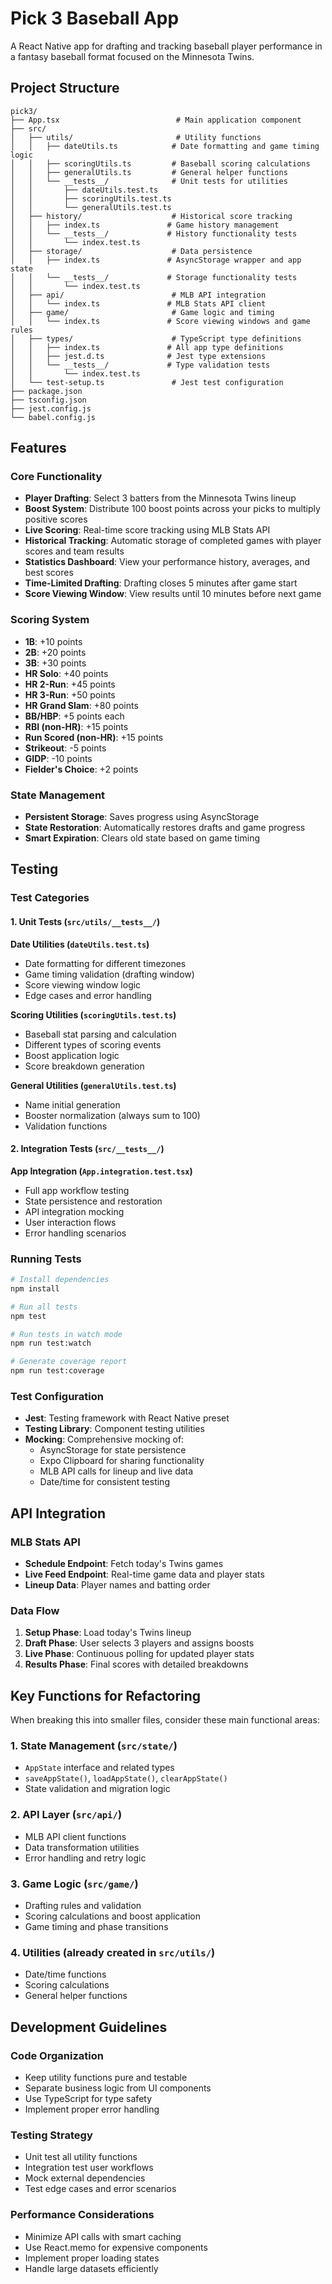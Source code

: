 # Pick 3 Baseball App

A React Native app for drafting and tracking baseball player performance in a fantasy baseball format focused on the Minnesota Twins.

## Project Structure

```
pick3/
├── App.tsx                          # Main application component
├── src/
│   ├── utils/                       # Utility functions
│   │   ├── dateUtils.ts            # Date formatting and game timing logic
│   │   ├── scoringUtils.ts         # Baseball scoring calculations
│   │   ├── generalUtils.ts         # General helper functions
│   │   └── __tests__/              # Unit tests for utilities
│   │       ├── dateUtils.test.ts
│   │       ├── scoringUtils.test.ts
│   │       └── generalUtils.test.ts
│   ├── history/                    # Historical score tracking
│   │   ├── index.ts               # Game history management
│   │   └── __tests__/             # History functionality tests
│   │       └── index.test.ts
│   ├── storage/                    # Data persistence
│   │   ├── index.ts               # AsyncStorage wrapper and app state
│   │   └── __tests__/             # Storage functionality tests
│   │       └── index.test.ts
│   ├── api/                        # MLB API integration
│   │   └── index.ts               # MLB Stats API client
│   ├── game/                       # Game logic and timing
│   │   └── index.ts               # Score viewing windows and game rules
│   ├── types/                      # TypeScript type definitions
│   │   ├── index.ts               # All app type definitions
│   │   ├── jest.d.ts              # Jest type extensions
│   │   └── __tests__/             # Type validation tests
│   │       └── index.test.ts
│   └── test-setup.ts               # Jest test configuration
├── package.json
├── tsconfig.json
├── jest.config.js
└── babel.config.js
```

## Features

### Core Functionality
- **Player Drafting**: Select 3 batters from the Minnesota Twins lineup
- **Boost System**: Distribute 100 boost points across your picks to multiply positive scores
- **Live Scoring**: Real-time score tracking using MLB Stats API
- **Historical Tracking**: Automatic storage of completed games with player scores and team results
- **Statistics Dashboard**: View your performance history, averages, and best scores
- **Time-Limited Drafting**: Drafting closes 5 minutes after game start
- **Score Viewing Window**: View results until 10 minutes before next game

### Scoring System
- **1B**: +10 points
- **2B**: +20 points  
- **3B**: +30 points
- **HR Solo**: +40 points
- **HR 2-Run**: +45 points
- **HR 3-Run**: +50 points
- **HR Grand Slam**: +80 points
- **BB/HBP**: +5 points each
- **RBI (non-HR)**: +15 points
- **Run Scored (non-HR)**: +15 points
- **Strikeout**: -5 points
- **GIDP**: -10 points
- **Fielder's Choice**: +2 points

### State Management
- **Persistent Storage**: Saves progress using AsyncStorage
- **State Restoration**: Automatically restores drafts and game progress
- **Smart Expiration**: Clears old state based on game timing

## Testing

### Test Categories

#### 1. Unit Tests (`src/utils/__tests__/`)

**Date Utilities (`dateUtils.test.ts`)**
- Date formatting for different timezones
- Game timing validation (drafting window)
- Score viewing window logic
- Edge cases and error handling

**Scoring Utilities (`scoringUtils.test.ts`)**
- Baseball stat parsing and calculation
- Different types of scoring events
- Boost application logic
- Score breakdown generation

**General Utilities (`generalUtils.test.ts`)**
- Name initial generation
- Booster normalization (always sum to 100)
- Validation functions

#### 2. Integration Tests (`src/__tests__/`)

**App Integration (`App.integration.test.tsx`)**
- Full app workflow testing
- State persistence and restoration
- API integration mocking
- User interaction flows
- Error handling scenarios

### Running Tests

```bash
# Install dependencies
npm install

# Run all tests
npm test

# Run tests in watch mode
npm run test:watch

# Generate coverage report
npm run test:coverage
```

### Test Configuration

- **Jest**: Testing framework with React Native preset
- **Testing Library**: Component testing utilities
- **Mocking**: Comprehensive mocking of:
  - AsyncStorage for state persistence
  - Expo Clipboard for sharing functionality
  - MLB API calls for lineup and live data
  - Date/time for consistent testing

## API Integration

### MLB Stats API
- **Schedule Endpoint**: Fetch today's Twins games
- **Live Feed Endpoint**: Real-time game data and player stats
- **Lineup Data**: Player names and batting order

### Data Flow
1. **Setup Phase**: Load today's Twins lineup
2. **Draft Phase**: User selects 3 players and assigns boosts
3. **Live Phase**: Continuous polling for updated player stats
4. **Results Phase**: Final scores with detailed breakdowns

## Key Functions for Refactoring

When breaking this into smaller files, consider these main functional areas:

### 1. State Management (`src/state/`)
- `AppState` interface and related types
- `saveAppState()`, `loadAppState()`, `clearAppState()`
- State validation and migration logic

### 2. API Layer (`src/api/`)
- MLB API client functions
- Data transformation utilities
- Error handling and retry logic

### 3. Game Logic (`src/game/`)
- Drafting rules and validation
- Scoring calculations and boost application
- Game timing and phase transitions

### 4. Utilities (already created in `src/utils/`)
- Date/time functions
- Scoring calculations
- General helper functions

## Development Guidelines

### Code Organization
- Keep utility functions pure and testable
- Separate business logic from UI components
- Use TypeScript for type safety
- Implement proper error handling

### Testing Strategy
- Unit test all utility functions
- Integration test user workflows
- Mock external dependencies
- Test edge cases and error scenarios

### Performance Considerations
- Minimize API calls with smart caching
- Use React.memo for expensive components
- Implement proper loading states
- Handle large datasets efficiently
